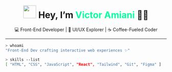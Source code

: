 <h1 align="center">
  <img src="https://media.giphy.com/media/hvRJCLFzcasrR4ia7z/giphy.gif" width="40"/>  
  Hey, I’m <span style="color:#00FF9F;">Victor Amiani</span> 👨‍💻
</h1>

<p align="center">
  💻 Front-End Developer | 🎨 UI/UX Explorer | ☕ Coffee-Fueled Coder  
</p>

---

```bash
> whoami
"Front-End Dev crafting interactive web experiences ✨"

> skills --list
[ "HTML", "CSS", "JavaScript", "React", "Tailwind", "Git", "Figma" ]